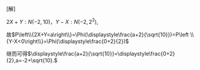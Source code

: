 [解]

$2X+Y: N(-2,10)，Y-X: N(-2,2^2),$ 

故$P\left\\{2X+Y<a\right\\}=\Phi(\displaystyle\frac{a+2}{\sqrt{10}})=P\left \\{Y-X<0\right\\}=\Phi(\displaystyle\frac{0+2}{2})$ 

继而可得$\displaystyle\frac{a+2}{\sqrt{10}}=\displaystyle\frac{0+2}{2},a=-2+\sqrt{10}.$